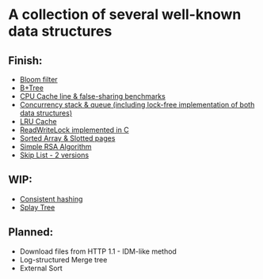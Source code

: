 # A collection of several well-known data structures

## Finish:
- [Bloom filter](bloom/README.md)
- [B+Tree](tree/btree/README.md)
- [CPU Cache line & false-sharing benchmarks](cpu/README.md)
- [Concurrency stack & queue (including lock-free implementation of both data structures)](concurrency/README.md)
- [LRU Cache](https://leetcode.com/problems/lru-cache/)
- [ReadWriteLock implemented in C](rwlock/README.md)
- [Sorted Array & Slotted pages](blockds/README.md)
- [Simple RSA Algorithm](rsa/rsa.go)
- [Skip List - 2 versions](skiplist/README.md)

## WIP:
- [Consistent hashing](hashing/README.md)
- [Splay Tree](tree/splaytree/README.md)

## Planned:
- Download files from HTTP 1.1 - IDM-like method
- Log-structured Merge tree
- External Sort

